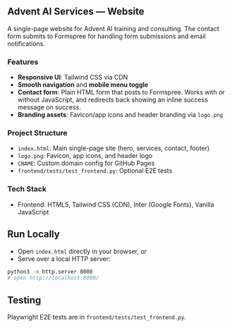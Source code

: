 ## Advent AI Services — Website

A single-page website for Advent AI training and consulting. The contact form submits to Formspree for handling form submissions and email notifications.

### Features
- **Responsive UI**: Tailwind CSS via CDN
- **Smooth navigation** and **mobile menu toggle**
- **Contact form**: Plain HTML form that posts to Formspree. Works with or without JavaScript, and redirects back showing an inline success message on success.
- **Branding assets**: Favicon/app icons and header branding via `logo.png`

### Project Structure
- `index.html`: Main single-page site (hero, services, contact, footer)
- `logo.png`: Favicon, app icons, and header logo
- `CNAME`: Custom domain config for GitHub Pages
- `frontend/tests/test_frontend.py`: Optional E2E tests 

### Tech Stack
- Frontend: HTML5, Tailwind CSS (CDN), Inter (Google Fonts), Vanilla JavaScript

## Run Locally

- Open `index.html` directly in your browser, or
- Serve over a local HTTP server:
```bash
python3 -m http.server 8000
# open http://localhost:8000/
```

## Testing

Playwright E2E tests are in `frontend/tests/test_frontend.py`. 
